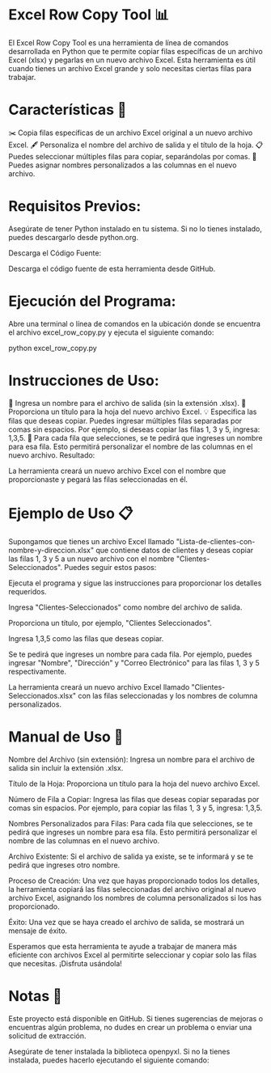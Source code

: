 # Excel Row Copy Tool 📊

El Excel Row Copy Tool es una herramienta de línea de comandos desarrollada en Python que te permite copiar filas específicas de un archivo Excel (xlsx) y pegarlas en un nuevo archivo Excel. Esta herramienta es útil cuando tienes un archivo Excel grande y solo necesitas ciertas filas para trabajar.

# Características 🚀

✂️ Copia filas específicas de un archivo Excel original a un nuevo archivo Excel.
🖋️ Personaliza el nombre del archivo de salida y el título de la hoja.
📋 Puedes seleccionar múltiples filas para copiar, separándolas por comas.
📝 Puedes asignar nombres personalizados a las columnas en el nuevo archivo.

# Requisitos Previos:

Asegúrate de tener Python instalado en tu sistema. Si no lo tienes instalado, puedes descargarlo desde python.org.

Descarga el Código Fuente:

Descarga el código fuente de esta herramienta desde GitHub.

# Ejecución del Programa:

Abre una terminal o línea de comandos en la ubicación donde se encuentra el archivo excel_row_copy.py y ejecuta el siguiente comando:

python excel_row_copy.py


# Instrucciones de Uso:

📄 Ingresa un nombre para el archivo de salida (sin la extensión .xlsx).
📌 Proporciona un título para la hoja del nuevo archivo Excel.
💡 Especifica las filas que deseas copiar. Puedes ingresar múltiples filas separadas por comas sin espacios. Por ejemplo, si deseas copiar las filas 1, 3 y 5, ingresa: 1,3,5.
📇 Para cada fila que selecciones, se te pedirá que ingreses un nombre para esa fila. Esto permitirá personalizar el nombre de las columnas en el nuevo archivo.
Resultado:

La herramienta creará un nuevo archivo Excel con el nombre que proporcionaste y pegará las filas seleccionadas en él.

# Ejemplo de Uso 📋
Supongamos que tienes un archivo Excel llamado "Lista-de-clientes-con-nombre-y-direccion.xlsx" que contiene datos de clientes y deseas copiar las filas 1, 3 y 5 a un nuevo archivo con el nombre "Clientes-Seleccionados". Puedes seguir estos pasos:

Ejecuta el programa y sigue las instrucciones para proporcionar los detalles requeridos.

Ingresa "Clientes-Seleccionados" como nombre del archivo de salida.

Proporciona un título, por ejemplo, "Clientes Seleccionados".

Ingresa 1,3,5 como las filas que deseas copiar.

Se te pedirá que ingreses un nombre para cada fila. Por ejemplo, puedes ingresar "Nombre", "Dirección" y "Correo Electrónico" para las filas 1, 3 y 5 respectivamente.

La herramienta creará un nuevo archivo Excel llamado "Clientes-Seleccionados.xlsx" con las filas seleccionadas y los nombres de columna personalizados.

# Manual de Uso 📖
Nombre del Archivo (sin extensión): Ingresa un nombre para el archivo de salida sin incluir la extensión .xlsx.

Título de la Hoja: Proporciona un título para la hoja del nuevo archivo Excel.

Número de Fila a Copiar: Ingresa las filas que deseas copiar separadas por comas sin espacios. Por ejemplo, para copiar las filas 1, 3 y 5, ingresa: 1,3,5.

Nombres Personalizados para Filas: Para cada fila que selecciones, se te pedirá que ingreses un nombre para esa fila. Esto permitirá personalizar el nombre de las columnas en el nuevo archivo.

Archivo Existente: Si el archivo de salida ya existe, se te informará y se te pedirá que ingreses otro nombre.

Proceso de Creación: Una vez que hayas proporcionado todos los detalles, la herramienta copiará las filas seleccionadas del archivo original al nuevo archivo Excel, asignando los nombres de columna personalizados si los has proporcionado.

Éxito: Una vez que se haya creado el archivo de salida, se mostrará un mensaje de éxito.

Esperamos que esta herramienta te ayude a trabajar de manera más eficiente con archivos Excel al permitirte seleccionar y copiar solo las filas que necesitas. ¡Disfruta usándola!

# Notas 📌
Este proyecto está disponible en GitHub. Si tienes sugerencias de mejoras o encuentras algún problema, no dudes en crear un problema o enviar una solicitud de extracción.

Asegúrate de tener instalada la biblioteca openpyxl. Si no la tienes instalada, puedes hacerlo ejecutando el siguiente comando: